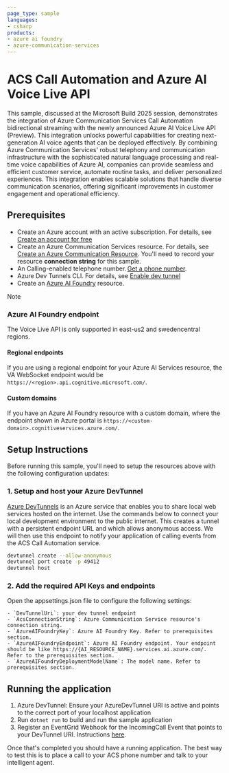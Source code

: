 ```yaml
---
page_type: sample
languages:
- csharp
products:
- azure ai foundry
- azure-communication-services
---
```


# ACS Call Automation and Azure AI Voice Live API 

This sample, discussed at the Microsoft Build 2025 session, demonstrates the integration of Azure Communication Services Call Automation bidirectional streaming with the newly announced Azure AI Voice Live API (Preview). This integration unlocks powerful capabilities for creating next-generation AI voice agents that can be deployed effectively. By combining Azure Communication Services' robust telephony and communication infrastructure with the sophisticated natural language processing and real-time voice capabilities of Azure AI, companies can provide seamless and efficient customer service, automate routine tasks, and deliver personalized experiences. This integration enables scalable solutions that handle diverse communication scenarios, offering significant improvements in customer engagement and operational efficiency.

## Prerequisites

- Create an Azure account with an active subscription. For details, see [Create an account for free](https://azure.microsoft.com/free/)
- Create an Azure Communication Services resource. For details, see [Create an Azure Communication Resource](https://docs.microsoft.com/azure/communication-services/quickstarts/create-communication-resource). You'll need to record your resource **connection string** for this sample.
- An Calling-enabled telephone number. [Get a phone number](https://learn.microsoft.com/en-us/azure/communication-services/quickstarts/telephony/get-phone-number?tabs=windows&pivots=platform-azp).
- Azure Dev Tunnels CLI. For details, see  [Enable dev tunnel](https://learn.microsoft.com/en-us/azure/developer/dev-tunnels/get-started?tabs=windows)
- Create an [Azure AI Foundry](https://portal.azure.com/#create/Microsoft.CognitiveServicesAIServices) resource.

>[!NOTE]
> ### Azure AI Foundry endpoint
> The Voice Live API is only supported in east-us2 and swedencentral regions.
>#### Regional endpoints
>If you are using a regional endpoint for your Azure AI Services resource, the VA WebSocket endpoint would be `https://<region>.api.cognitive.microsoft.com/`.
>#### Custom domains
>If you have an Azure AI Foundry resource with a custom domain, where the endpoint shown in Azure portal is `https://<custom-domain>.cognitiveservices.azure.com/`.

## Setup Instructions

Before running this sample, you'll need to setup the resources above with the following configuration updates:

### 1. Setup and host your Azure DevTunnel

[Azure DevTunnels](https://learn.microsoft.com/en-us/azure/developer/dev-tunnels/overview) is an Azure service that enables you to share local web services hosted on the internet. Use the commands below to connect your local development environment to the public internet. This creates a tunnel with a persistent endpoint URL and which allows anonymous access. We will then use this endpoint to notify your application of calling events from the ACS Call Automation service.

```bash
devtunnel create --allow-anonymous
devtunnel port create -p 49412
devtunnel host
```

### 2. Add the required API Keys and endpoints
Open the appsettings.json file to configure the following settings:

    - `DevTunnelUri`: your dev tunnel endpoint
    - `AcsConnectionString`: Azure Communication Service resource's connection string.
    - `AzureAIFoundryKey`: Azure AI Foundry Key. Refer to prerequisites section.
    - `AzureAIFoundryEndpoint`: Azure AI Foundry endpoint. Your endpoint should be like https://{AI_RESOURCE_NAME}.services.ai.azure.com/. Refer to the prerequisites section.
    - `AzureAIFoundryDeploymentModelName`: The model name. Refer to prerequisites section.

## Running the application

1. Azure DevTunnel: Ensure your AzureDevTunnel URI is active and points to the correct port of your localhost application
2. Run `dotnet run` to build and run the sample application
3. Register an EventGrid Webhook for the IncomingCall Event that points to your DevTunnel URI. Instructions [here](https://learn.microsoft.com/en-us/azure/communication-services/concepts/call-automation/incoming-call-notification).


Once that's completed you should have a running application. The best way to test this is to place a call to your ACS phone number and talk to your intelligent agent.

